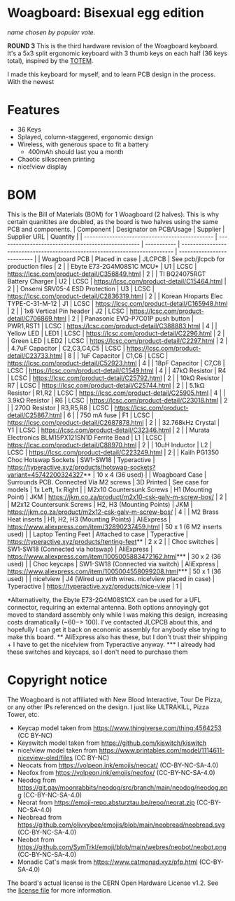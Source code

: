 # Woagboard: Bisexual egg edition
_name chosen by popular vote._

**ROUND 3** This is the third hardware revision of the Woagboard keyboard. It's a 5x3 split ergonomic keyboard with 3 thumb keys on each half (36 keys total), inspired by the [TOTEM](https://github.com/GEIGEIGEIST/TOTEM).

I made this keyboard for myself, and to learn PCB design in the process. With the newest

# Features
- 36 Keys
- Splayed, column-staggered, ergonomic design
- Wireless, with generous space to fit a battery
  - 400mAh should last you a month
- Chaotic silkscreen printing
- nice!view display


# BOM
This is the Bill of Materials (BOM) for 1 Woagboard (2 halves). This is why certain quanitites are doubled, as the board is two halves using the same PCB and components.
| Component                                      | Designator on PCB/Usage                            | Supplier    | Supplier URL                                                                | Quantity                   |
| ---------------------------------------------- | -------------------------------------------------- | ----------- | --------------------------------------------------------------------------- | -------------------------- |
| Woagboard PCB                                  | Placed in case                                     | JLCPCB      | See pcb/jlcpcb for production files                                         | 2                          |
| Ebyte E73-2G4M08S1C MCU*                       | U1                                                 | LCSC        | <https://lcsc.com/product-detail/C356849.html>                              | 2                          |
| TI BQ24075RGT Battery Charger                  | U2                                                 | LCSC        | <https://lcsc.com/product-detail/C15464.html>                               | 2                          |
| Onsemi SRV05-4 ESD Protection                  | U3                                                 | LCSC        | <https://lcsc.com/product-detail/C2836319.html>                             | 2                          |
| Korean Hroparts Elec TYPE-C-31-M-12            | J1                                                 | LCSC        | <https://lcsc.com/product-detail/C165948.html>                              | 2                          |
| 1x6 Vertical Pin header                        | J2                                                 | LCSC        | <https://lcsc.com/product-detail/C706869.html>                              | 2                          |
| Panasonic EVQ-P7C01P push button               | PWR1,RST1                                          | LCSC        | <https://lcsc.com/product-detail/C388883.html>                              | 4                          |
| Yellow LED                                     | LED1                                               | LCSC        | <https://lcsc.com/product-detail/C2296.html>                                | 2                          |
| Green LED                                      | LED2                                               | LCSC        | <https://lcsc.com/product-detail/C2297.html>                                | 2                          |
| 4.7uF Capacitor                                | C2,C3,C4,C5                                        | LCSC        | <https://lcsc.com/product-detail/C23733.html>                               | 8                          |
| 1uF Capacitor                                  | C1,C6                                              | LCSC        | <https://lcsc.com/product-detail/C52923.html>                               | 4                          |
| 18pF Capacitor                                 | C7,C8                                              | LCSC        | <https://lcsc.com/product-detail/C1549.html>                                | 4                          |
| 47kΩ Resistor                                  | R4                                                 | LCSC        | <https://lcsc.com/product-detail/C25792.html>                               | 2                          |
| 10kΩ Resistor                                  | R7                                                 | LCSC        | <https://lcsc.com/product-detail/C25744.html>                               | 2                          |
| 5.1kΩ Resistor                                 | R1,R2                                              | LCSC        | <https://lcsc.com/product-detail/C25905.html>                               | 4                          |
| 3.9kΩ Resistor                                 | R6                                                 | LCSC        | <https://lcsc.com/product-detail/C23018.html>                               | 2                          |
| 270Ω Resistor                                  | R3,R5,R8                                           | LCSC        | <https://lcsc.com/product-detail/C25867.html>                               | 6                          |
| 750 mA fuse                                    | F1                                                 | LCSC        | <https://lcsc.com/product-detail/C2687878.html>                             | 2                          |
| 32.768kHz Crystal                              | Y1                                                 | LCSC        | <https://lcsc.com/product-detail/C32346.html>                               | 2                          |
| Murata Electronics BLM15PX121SN1D Ferrite Bead | L1                                                 | LCSC        | <https://lcsc.com/product-detail/C88970.html>                               | 2                          |
| 10uH Inductor                                  | L2                                                 | LCSC        | <https://lcsc.com/product-detail/C223249.html>                              | 2                          |
| Kailh PG1350 Choc Hotswap Sockets              | SW1-SW18                                           | Typeractive | <https://typeractive.xyz/products/hotswap-sockets?variant=45742200324327>** | 10 x 4 (36 used)           |
| Woagboard Case                                 | Surrounds PCB. Connected Via M2 screws             | 3D Printed  | See case for models                                                         | 1x Left, 1x Right          |
| M2x10 Countersunk Screws                       | H1 (Mounting Point)                                | JKM         | <https://jkm.co.za/product/m2x10-csk-galv-m-screw-bos/>                     | 2                          |
| M2x12 Countersunk Screws                       | H2, H3 (Mounting Points)                           | JKM         | <https://jkm.co.za/product/m2x12-csk-galv-m-screw-bos/>                     | 4                          |
| M2 Brass Heat inserts                          | H1, H2, H3 (Mounting Points)                       | AliExpress  | <https://www.aliexpress.com/item/32890237459.html>                          | 50 x 1 (6 M2 inserts used) |
| Laptop Tenting Feet                            | Attached to case                                   | Typeractive | <https://typeractive.xyz/products/tenting-feet>**                           | 2 x 2                      |
| Choc switches                                  | SW1-SW18 (Connected via hotswap)                   | AliExpress  | <https://www.aliexpress.com/item/1005005883472162.html>***                  | 30 x 2 (36 used)           |
| Choc keycaps                                   | SW1-SW18 (Connected via switch)                    | AliExpress  | <https://www.aliexpress.com/item/1005004558099208.html>***                  | 50 x 1 (36 used)           |
| nice!view                                      | J4 (Wired up with wires. nice!view placed in case) | Typeractive | <https://typeractive.xyz/products/nice-view>                                | 1                          |

*Alternativelty, the Ebyte E73-2G4M08S1CX can be used for a UFL connector, requiring an external antenna. Both options annoyingly got moved to standard assembly only while I was making this design, increasing costs dramatically (~$60 -> ~$100). I've contacted JLCPCB about this, and hopefully I can get it back on economic assembly for anybody else trying to make this board.
** AliExpress also has these, but I don't trust their shipping + I have to get the nice!view from Typeractive anyway.
*** I already had these switches and keycaps, so I don't need to purchase them

# Copyright notice
The Woagboard is not affiliated with New Blood Interactive, Tour De Pizza, or any other IPs referenced on the design.
I just like ULTRAKILL, Pizza Tower, etc.

- Keycap model taken from https://www.thingiverse.com/thing:4564253 (CC BY-NC)
- Keyswitch model taken from https://github.com/kiswitch/kiswitch
- nice!view model taken from https://www.printables.com/model/1114611-niceview-oled/files (CC BY-NC)
- Neocats from https://volpeon.ink/emojis/neocat/ (CC-BY-NC-SA-4.0)
- Neofox from https://volpeon.ink/emojis/neofox/ (CC-BY-NC-SA-4.0)
- Neodog from https://git.gay/moonrabbits/neodog/src/branch/main/neodog/neodog.png (CC-BY-NC-SA-4.0)
- Neorat from https://emoji-repo.absturztau.be/repo/neorat.zip (CC-BY-NC-SA-4.0)
- Neobread from https://github.com/olivvybee/emojis/blob/main/neobread/neobread.svg (CC-BY-NC-SA-4.0)
- Neobot from https://github.com/SymTrkl/emoji/blob/main/webres/neobot/neobot.png (CC-BY-NC-SA-4.0)
- Monadic Cat's mask from https://www.catmonad.xyz/pfp.html (CC-BY-SA-4.0)

The board's actual license is the CERN Open Hardware License v1.2. See the [license file](./license.md) for more information.

